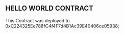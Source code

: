 ## HELLO WORLD CONTRACT

This Contract was deployed to 0xC224325Ee788fC4f4F7d4B1Ac39E40406ce05938;
 
